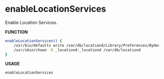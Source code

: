 # enableLocationServices

Enable Location Services.

**FUNCTION**
```bash
enableLocationServices() {
    /usr/bin/defaults write /var/db/locationd/Library/Preferences/ByHost/com.apple.locationd LocationServicesEnabled -int 1
    /usr/sbin/chown -R _locationd:_locationd /var/db/locationd
}
```

**USAGE**
```bash
enableLocationServices
```
